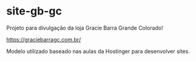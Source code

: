 # site-gb-gc

Projeto para divulgação da loja Gracie Barra Grande Colorado!

https://graciebarragc.com.br/

Modelo utilizado baseado nas aulas da Hostinger para desenvolver sites.
